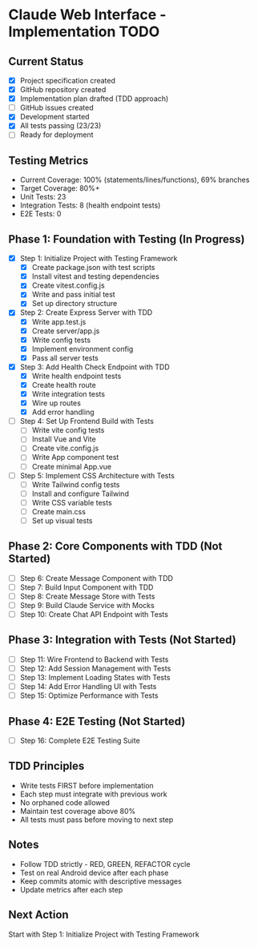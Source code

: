 # Claude Web Interface - Implementation TODO

## Current Status
- [x] Project specification created
- [x] GitHub repository created
- [x] Implementation plan drafted (TDD approach)
- [ ] GitHub issues created
- [x] Development started
- [x] All tests passing (23/23)
- [ ] Ready for deployment

## Testing Metrics
- Current Coverage: 100% (statements/lines/functions), 69% branches
- Target Coverage: 80%+
- Unit Tests: 23
- Integration Tests: 8 (health endpoint tests)
- E2E Tests: 0

## Phase 1: Foundation with Testing (In Progress)
- [x] Step 1: Initialize Project with Testing Framework
  - [x] Create package.json with test scripts
  - [x] Install vitest and testing dependencies
  - [x] Create vitest.config.js
  - [x] Write and pass initial test
  - [x] Set up directory structure
  
- [x] Step 2: Create Express Server with TDD
  - [x] Write app.test.js
  - [x] Create server/app.js
  - [x] Write config tests
  - [x] Implement environment config
  - [x] Pass all server tests
  
- [x] Step 3: Add Health Check Endpoint with TDD
  - [x] Write health endpoint tests
  - [x] Create health route
  - [x] Write integration tests
  - [x] Wire up routes
  - [x] Add error handling
  
- [ ] Step 4: Set Up Frontend Build with Tests
  - [ ] Write vite config tests
  - [ ] Install Vue and Vite
  - [ ] Create vite.config.js
  - [ ] Write App component test
  - [ ] Create minimal App.vue
  
- [ ] Step 5: Implement CSS Architecture with Tests
  - [ ] Write Tailwind config tests
  - [ ] Install and configure Tailwind
  - [ ] Write CSS variable tests
  - [ ] Create main.css
  - [ ] Set up visual tests

## Phase 2: Core Components with TDD (Not Started)
- [ ] Step 6: Create Message Component with TDD
- [ ] Step 7: Build Input Component with TDD
- [ ] Step 8: Create Message Store with Tests
- [ ] Step 9: Build Claude Service with Mocks
- [ ] Step 10: Create Chat API Endpoint with Tests

## Phase 3: Integration with Tests (Not Started)
- [ ] Step 11: Wire Frontend to Backend with Tests
- [ ] Step 12: Add Session Management with Tests
- [ ] Step 13: Implement Loading States with Tests
- [ ] Step 14: Add Error Handling UI with Tests
- [ ] Step 15: Optimize Performance with Tests

## Phase 4: E2E Testing (Not Started)
- [ ] Step 16: Complete E2E Testing Suite

## TDD Principles
- Write tests FIRST before implementation
- Each step must integrate with previous work
- No orphaned code allowed
- Maintain test coverage above 80%
- All tests must pass before moving to next step

## Notes
- Follow TDD strictly - RED, GREEN, REFACTOR cycle
- Test on real Android device after each phase
- Keep commits atomic with descriptive messages
- Update metrics after each step

## Next Action
Start with Step 1: Initialize Project with Testing Framework